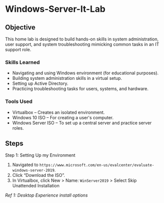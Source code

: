# Windows-Server-It-Lab

## Objective
This home lab is designed to build hands-on skills in system administration, user support, and system troubleshooting mimicking common tasks in an IT support role.

### Skills Learned

- Navigating and using Windows environment (for educational purposes).
- Building system administration skills in a virtual setup.
- Setting up Active Directory.
- Practicing troubleshooting tasks for users, systems, and hardware.

### Tools Used

- Virtualbox  – Creates an isolated environment.
- Windows 10 ISO – For creating a user's computer.
- Windows Server ISO – To set up a central server and practice server roles.

## Steps

Step 1: Setting Up my Environment

1. Navigated to `https://www.microsoft.com/en-us/evalcenter/evaluate-windows-server-2019`. 
2. Click “Download the ISO”.
3. In Virtualbox, click New > Name: `WinServer2019` > Select Skip Unattended Installation

*Ref 1: Desktop Experience install options*
